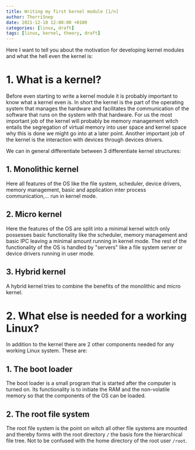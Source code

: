 ```yaml
---
title: Writing my first kernel module [1/n]
author: ThorriSnep
date: 2021-12-10 12:00:00 +0100
categories: [linux, draft]
tags: [linux, kernel, theory, draft]
---
```


Here I want to tell you about the motivation for developing kernel modules and what the hell even the kernel is:

# 1. What is a kernel?

Before even starting to write a kernel module it is probably important to know what a kernel even is.
In short the kernel is the part of the operating system that manages the hardware and facilitates the communication of the software that runs on the system with that hardware.
For us the most important job of the kernel will probably be memory management witch entails the segregation of virtual memory into user space and kernel space why this is done we might go into at a later point.
Another important job of the kernel is the interaction with devices through devices drivers.


We can in general differentiate between 3 differentiate kernel structures:
## 1. Monolithic kernel
Here all features of the OS like the file system, scheduler, device drivers, memory management, basic and application inter process communication,... run in kernel mode.

## 2. Micro kernel
Here the features of the OS are split into a minimal kernel witch only possesses basic functionality like the scheduler, memory management and basic IPC leaving a minimal amount running in kernel mode.
The rest of the functionality of the OS is handled by "servers" like a file system server or device drivers running in user mode.

## 3. Hybrid kernel
A hybrid kernel tries to combine the benefits of the monolithic and micro kernel.

# 2. What else is needed for a working Linux?

In addition to the kernel there are 2 other components needed for any working Linux system. These are:

## 1. The boot loader

The boot loader is a small program that is started after the computer is turned on. Its functionality is to initiate the RAM and the non-volatile memory so that the components of the OS can be loaded.

## 2. The root file system

The root file system is the point on witch all other file systems are mounted and thereby forms with the root directory `/` the basis fore the hierarchical file tree. Not to be confused with the home directory of the root user `/root`.
